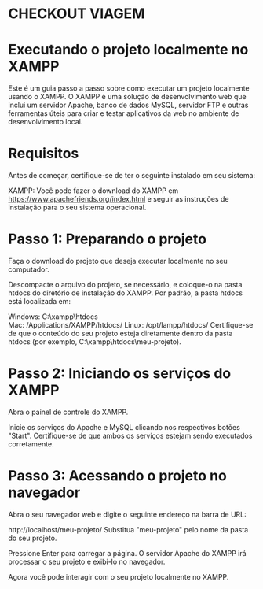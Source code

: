 # CHECKOUT VIAGEM

# Executando o projeto localmente no XAMPP

Este é um guia passo a passo sobre como executar um projeto localmente usando o XAMPP. O XAMPP é uma solução de desenvolvimento web que inclui um servidor Apache, banco de dados MySQL, servidor FTP e outras ferramentas úteis para criar e testar aplicativos da web no ambiente de desenvolvimento local.

# Requisitos

Antes de começar, certifique-se de ter o seguinte instalado em seu sistema:

XAMPP: Você pode fazer o download do XAMPP em https://www.apachefriends.org/index.html e seguir as instruções de instalação para o seu sistema operacional.

# Passo 1: Preparando o projeto

Faça o download do projeto que deseja executar localmente no seu computador.

Descompacte o arquivo do projeto, se necessário, e coloque-o na pasta htdocs do diretório de instalação do XAMPP. Por padrão, a pasta htdocs está localizada em:

Windows: C:\xampp\htdocs\
Mac: /Applications/XAMPP/htdocs/
Linux: /opt/lampp/htdocs/
Certifique-se de que o conteúdo do seu projeto esteja diretamente dentro da pasta htdocs (por exemplo, C:\xampp\htdocs\meu-projeto\).

# Passo 2: Iniciando os serviços do XAMPP

Abra o painel de controle do XAMPP.

Inicie os serviços do Apache e MySQL clicando nos respectivos botões "Start". Certifique-se de que ambos os serviços estejam sendo executados corretamente.

# Passo 3: Acessando o projeto no navegador

Abra o seu navegador web e digite o seguinte endereço na barra de URL:

http://localhost/meu-projeto/
Substitua "meu-projeto" pelo nome da pasta do seu projeto.

Pressione Enter para carregar a página. O servidor Apache do XAMPP irá processar o seu projeto e exibi-lo no navegador.

Agora você pode interagir com o seu projeto localmente no XAMPP. 
